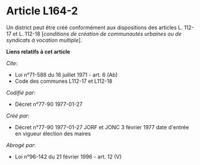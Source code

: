 # Article L164-2

Un district peut être créé conformément aux dispositions des articles L. 112-17 et L. 112-18 [*conditions de création de
communautés urbaines ou de syndicats à vocation multiple*].

**Liens relatifs à cet article**

_Cite_:

  - Loi n°71-588 du 16 juillet 1971 - art. 6 (Ab)
  - Code des communes L112-17 et L112-18

_Codifié par_:

  - Décret n°77-90 1977-01-27

_Créé par_:

  - Décret n°77-90 1977-01-27 JORF et JONC 3 février 1977 date d'entrée en vigueur élection des maires

_Abrogé par_:

  - Loi n°96-142 du 21 février 1996 - art. 12 (V)
